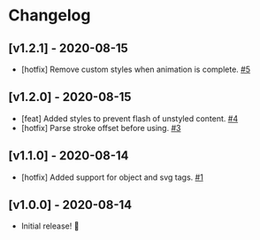 # Changelog

## [v1.2.1] - 2020-08-15

- [hotfix] Remove custom styles when animation is complete. [#5](https://github.com/neogeek/slowreveal/pull/5)

## [v1.2.0] - 2020-08-15

- [feat] Added styles to prevent flash of unstyled content. [#4](https://github.com/neogeek/slowreveal/pull/4)
- [hotfix] Parse stroke offset before using. [#3](https://github.com/neogeek/slowreveal/pull/3)

## [v1.1.0] - 2020-08-14

- [hotfix] Added support for object and svg tags. [#1](https://github.com/neogeek/slowreveal/pull/1)

## [v1.0.0] - 2020-08-14

- Initial release! 🎉
